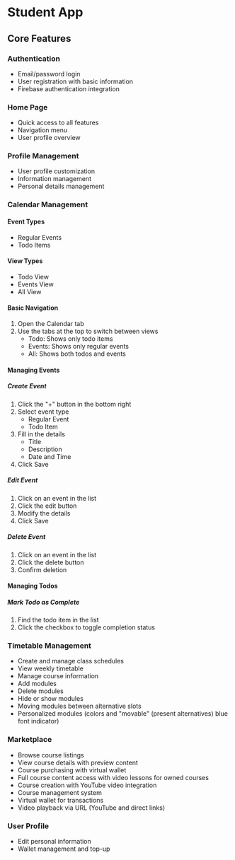 # Student App

## Core Features

### Authentication
- Email/password login
- User registration with basic information
- Firebase authentication integration

### Home Page
- Quick access to all features
- Navigation menu
- User profile overview

### Profile Management
- User profile customization
- Information management
- Personal details management

### Calendar Management
#### Event Types
- Regular Events
- Todo Items

#### View Types
- Todo View
- Events View
- All View

#### Basic Navigation
1. Open the Calendar tab
2. Use the tabs at the top to switch between views
   - Todo: Shows only todo items
   - Events: Shows only regular events
   - All: Shows both todos and events

#### Managing Events
##### Create Event
1. Click the "+" button in the bottom right
2. Select event type
   - Regular Event
   - Todo Item
3. Fill in the details
   - Title
   - Description
   - Date and Time
4. Click Save

##### Edit Event
1. Click on an event in the list
2. Click the edit button
3. Modify the details
4. Click Save

##### Delete Event
1. Click on an event in the list
2. Click the delete button
3. Confirm deletion

#### Managing Todos
##### Mark Todo as Complete
1. Find the todo item in the list
2. Click the checkbox to toggle completion status

### Timetable Management
- Create and manage class schedules
- View weekly timetable
- Manage course information
- Add modules
- Delete modules
- Hide or show modules
- Moving modules between alternative slots
- Personalized modules (colors and "movable" (present alternatives) blue font indicator)
### Marketplace
- Browse course listings
- View course details with preview content
- Course purchasing with virtual wallet
- Full course content access with video lessons for owned courses
- Course creation with YouTube video integration
- Course management system
- Virtual wallet for transactions
- Video playback via URL (YouTube and direct links)

### User Profile
- Edit personal information
- Wallet management and top-up
